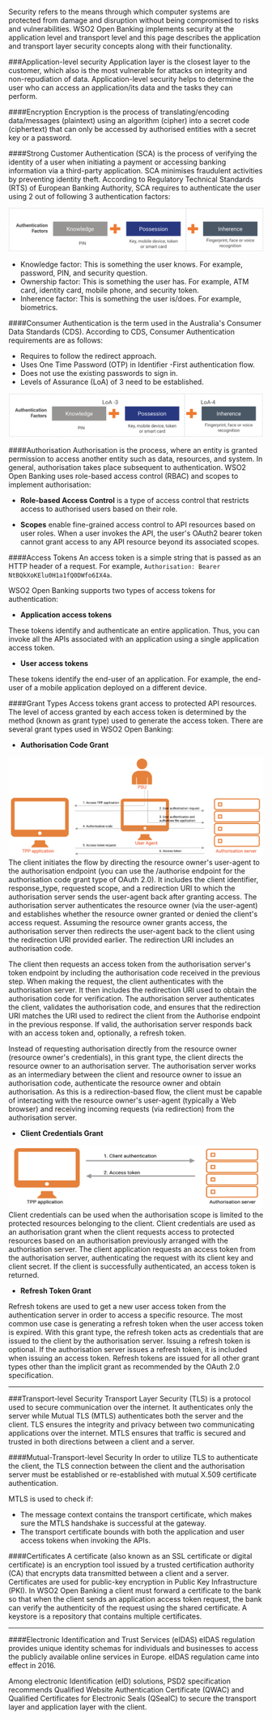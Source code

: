Security refers to the means through which computer systems are protected from damage and disruption without being 
compromised to risks and vulnerabilities. WSO2 Open Banking implements security at the application level and transport 
level and this page describes the application and transport layer security concepts along with their functionality.

###Application-level security
Application layer is the closest layer to the customer, which also is the most vulnerable for attacks on integrity and 
non-repudiation of data. Application-level security helps to determine the user who can access an application/its data 
and the tasks they can perform.

####Encryption
Encryption is the process of translating/encoding data/messages (plaintext) using an algorithm (cipher) into a secret 
code (ciphertext) that can only be accessed by authorised entities with a secret key or a password.

####Strong Customer Authentication (SCA)
is the process of verifying the identity of a user when initiating a payment or accessing banking information via a 
third-party application. SCA minimises fraudulent activities by preventing identity theft. According to Regulatory 
Technical Standards (RTS) of European Banking Authority, SCA requires to authenticate the user using 2 out of following 
3 authentication factors:

![Strong Customer Authentication Factors](../assets/img/key-concepts/strong-customer-authentication-factors.png)

- Knowledge factor: This is something the user knows. For example, password, PIN, and security question.
- Ownership factor: This is something the user has. For example, ATM card, identity card, mobile phone, and security token.
- Inherence factor: This is something the user is/does. For example, biometrics.  

####Consumer Authentication
is the term used in the Australia's Consumer Data Standards (CDS). According to CDS, Consumer Authentication 
requirements are as follows:

- Requires to follow the redirect approach.
- Uses One Time Password (OTP) in Identifier -First authentication flow. 
- Does not use the existing passwords to sign in.
- Levels of Assurance (LoA) of 3 need to be established.

![Consumer Authentication Factors](../assets/img/key-concepts/consumer-authentication-factors.png)

####Authorisation
Authorisation is the process, where an entity is granted permission to access another entity such as data, resources, 
and system. In general, authorisation takes place subsequent to authentication. WSO2 Open Banking uses role-based access 
control (RBAC) and scopes to implement authorisation:

- <strong>Role-based Access Control</strong>
is a type of access control that restricts access to authorised users based on their role.

- <strong>Scopes</strong>
enable fine-grained access control to API resources based on user roles. When a user invokes
the API, the user's OAuth2 bearer token cannot grant access to any API resource beyond its associated
scopes. 

####Access Tokens
An access token is a simple string that is passed as an HTTP header of a request. For example, 
`Authorisation: Bearer NtBQkXoKElu0H1a1fQ0DWfo6IX4a`. 

WSO2 Open Banking supports two types of access tokens for authentication:

- <strong>Application access tokens</strong>

These tokens identify and authenticate an entire application. Thus, you can invoke all the APIs associated with an 
application using a single application access token.

- <strong>User access tokens</strong>

These tokens identify the end-user of an application. For example, the end-user of a mobile application deployed on a different 
device. 

####Grant Types
Access tokens grant access to protected API resources. The level of access granted by each access token is determined 
by the method (known as grant type) used to generate the access token. There are several grant types used in WSO2 Open 
Banking:

- <strong>Authorisation Code Grant</strong>

![Authorisation Code Grant Type](../assets/img/key-concepts/authorisation-code-grant-type.png)
The client initiates the flow by directing the resource owner's user-agent to the authorisation endpoint (you can use 
the /authorise endpoint for the authorisation code grant type of OAuth 2.0). It includes the client identifier, 
response_type, requested scope, and a redirection URI to which the authorisation server sends the user-agent back after 
granting access. The authorisation server authenticates the resource owner (via the user-agent) and establishes whether 
the resource owner granted or denied the client's access request. Assuming the resource owner grants access, the 
authorisation server then redirects the user-agent back to the client using the redirection URI provided earlier. 
The redirection URI includes an authorisation code. 

The client then requests an access token from the authorisation server's token endpoint by including the authorisation 
code received in the previous step. When making the request, the client authenticates with the authorisation server. It 
then includes the redirection URI used to obtain the authorisation code for verification. The authorisation server 
authenticates the client, validates the authorisation code, and ensures that the redirection URI matches the URI used to 
redirect the client from the Authorise endpoint in the previous response. If valid, the authorisation server responds 
back with an access token and, optionally, a refresh token.

Instead of requesting authorisation directly from the resource owner (resource owner's credentials), in this grant type, 
the client directs the resource owner to an authorisation server. The authorisation server works as an intermediary 
between the client and resource owner to issue an authorisation code, authenticate the resource owner and obtain 
authorisation. As this is a redirection-based flow, the client must be capable of interacting with the resource owner's 
user-agent (typically a Web browser) and receiving incoming requests (via redirection) from the authorisation server.
	
- <strong>Client Credentials Grant</strong>

![Client Credentials Grant Type](../assets/img/key-concepts/client-credentials-grant-type.png)
Client credentials can be used when the authorisation scope is limited to the protected resources belonging to	the 
client. Client credentials are used as an authorisation grant when the client requests access to protected resources 
based on an authorisation previously arranged with the authorisation server. The client application requests an access 
token from the authorisation server, authenticating the request with its client key and client secret. If the client is 
successfully authenticated, an access token is returned. 


- <strong>Refresh Token Grant</strong>

Refresh tokens are used to get a new user access token from the authentication server in order to access a specific 
resource. The most common use case is generating a refresh token when the user access token is expired. With this grant 
type, the refresh token acts as credentials that are issued to the client by the authorisation server. Issuing a refresh 
token is optional. If the authorisation server issues a refresh token, it is included when issuing an access token. 
Refresh tokens are issued for all other grant types other than the implicit grant as recommended by the OAuth 2.0 
specification.  

------------------------------------------------------------------------
###Transport-level Security
Transport Layer Security (TLS) is a protocol used to secure communication over the internet. It authenticates only the 
server while Mutual TLS (MTLS)  authenticates both the server and the client. TLS ensures the integrity and privacy 
between two communicating applications over the internet. MTLS ensures that traffic is secured and trusted in both 
directions between a client and a server.

####Mutual-Transport-level Security
In order to utilize TLS to authenticate the client, the TLS connection between the client and the authorisation 
server must be established or re-established with mutual X.509 certificate authentication. 

MTLS is used to check if:

- The message context contains the transport certificate, which makes sure the MTLS handshake is successful at the 
gateway.
- The transport certificate bounds with both the application and user access tokens when invoking the APIs.

####Certificates
A certificate (also known as an SSL certificate or digital certificate) is an encryption tool issued by a trusted 
certification authority (CA) that encrypts data transmitted between a client and a server. Certificates are used for 
public-key encryption in Public Key Infrastructure (PKI). In WSO2 Open Banking a client must forward a certificate to the 
bank so that when the client sends an application access token request, the bank can verify the authenticity of the 
request using the shared certificate. A keystore is a repository that contains multiple certificates. 

------------------------------------------------------------------------
####Electronic Identification and Trust Services (eIDAS)
eIDAS regulation provides unique identity schemas for individuals and businesses to access the publicly available online 
services in Europe. eIDAS regulation came into effect in 2016.

Among electronic Identification (eID) solutions, PSD2 specification recommends Qualified Website Authentication 
Certificate (QWAC) and Qualified Certificates for Electronic Seals (QSealC) to secure the transport layer and 
application layer with the client.



